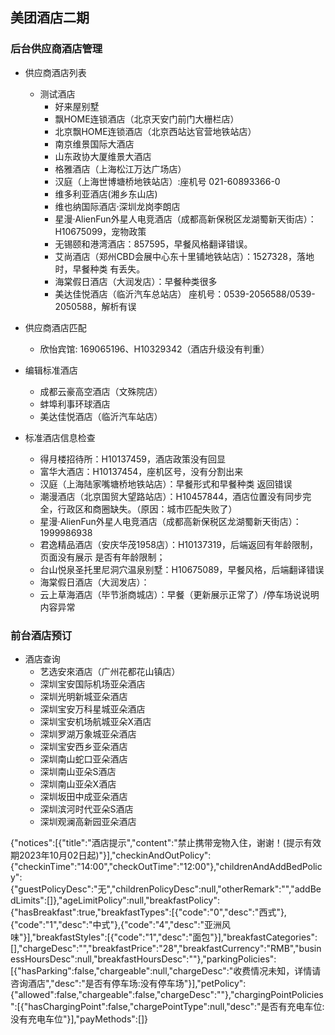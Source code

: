 ## 美团酒店二期
### 后台供应商酒店管理
  - 供应商酒店列表
    - 测试酒店
      - 好来屋别墅
      - 飘HOME连锁酒店（北京天安门前门大栅栏店）
      - 北京飘HOME连锁酒店（北京西站达官营地铁站店）
      - 南京维景国际大酒店
      - 山东政协大厦维景大酒店
      - 格雅酒店（上海松江万达广场店）
      - 汉庭（上海世博塘桥地铁站店）:座机号 021-60893366-0
      - 维多利亚酒店(湘乡东山店)
      - 维也纳国际酒店·深圳龙岗李朗店
      - 星漫·AlienFun外星人电竞酒店（成都高新保税区龙湖蜀新天街店）：H10675099，宠物政策
      - 无锡颐和港湾酒店：857595，早餐风格翻译错误。
      - 艾尚酒店（郑州CBD会展中心东十里铺地铁站店）：1527328，落地时，早餐种类 有丢失。
      - 海棠假日酒店（大润发店）：早餐种类很多
      - 美达佳悦酒店（临沂汽车总站店） 座机号：0539-2056588/0539-2050588，解析有误


  - 供应商酒店匹配
    - 欣怡宾馆: 169065196、H10329342（酒店升级没有判重）


  - 编辑标准酒店
    - 成都云豪高空酒店（文殊院店）
    - 蚌埠利事环球酒店
    - 美达佳悦酒店（临沂汽车站店）

  - 标准酒店信息检查
    - 得月楼招待所：H10137459，酒店政策没有回显
    - 富华大酒店：H10137454，座机区号，没有分割出来
    - 汉庭（上海陆家嘴塘桥地铁站店）：早餐形式和早餐种类 返回错误
    - 潮漫酒店（北京国贸大望路站店）：H10457844，酒店位置没有同步完全，行政区和商圈缺失。（原因：城市匹配失败了）
    - 星漫·AlienFun外星人电竞酒店（成都高新保税区龙湖蜀新天街店）：1999986938
    - 君逸精品酒店（安庆华茂1958店）：H10137319，后端返回有年龄限制，页面没有展示 是否有年龄限制；
    - 台山悦泉圣托里尼洞穴温泉别墅：H10675089，早餐风格，后端翻译错误
    - 海棠假日酒店（大润发店）：
    - 云上草海酒店（毕节浙商城店）：早餐（更新展示正常了）/停车场说说明 内容异常


### 前台酒店预订
  - 酒店查询
    - 艺选安來酒店（广州花都花山镇店）
    - 深圳宝安国际机场亚朵酒店
    - 深圳光明新城亚朵酒店
    - 深圳宝安万科星城亚朵酒店
    - 深圳宝安机场航城亚朵X酒店
    - 深圳罗湖万象城亚朵酒店
    - 深圳宝安西乡亚朵酒店
    - 深圳南山蛇口亚朵酒店
    - 深圳南山亚朵S酒店
    - 深圳南山亚朵X酒店
    - 深圳坂田中成亚朵酒店
    - 深圳滨河时代亚朵S酒店
    - 深圳观澜高新园亚朵酒店

{"notices":[{"title":"酒店提示","content":"禁止携带宠物入住，谢谢！(提示有效期2023年10月02日起)"}],"checkinAndOutPolicy":{"checkinTime":"14:00","checkOutTime":"12:00"},"childrenAndAddBedPolicy":{"guestPolicyDesc":"无","childrenPolicyDesc":null,"otherRemark":"","addBedLimits":[]},"ageLimitPolicy":null,"breakfastPolicy":{"hasBreakfast":true,"breakfastTypes":[{"code":"0","desc":"西式"},{"code":"1","desc":"中式"},{"code":"4","desc":"亚洲风味"}],"breakfastStyles":[{"code":"1","desc":"面包"}],"breakfastCategories":[],"chargeDesc":"","breakfastPrice":"28","breakfastCurrency":"RMB","businessHoursDesc":null,"breakfastHoursDesc":""},"parkingPolicies":[{"hasParking":false,"chargeable":null,"chargeDesc":"收费情况未知，详情请咨询酒店","desc":"是否有停车场:没有停车场"}],"petPolicy":{"allowed":false,"chargeable":false,"chargeDesc":""},"chargingPointPolicies":[{"hasChargingPoint":false,"chargePointType":null,"desc":"是否有充电车位:没有充电车位"}],"payMethods":[]}